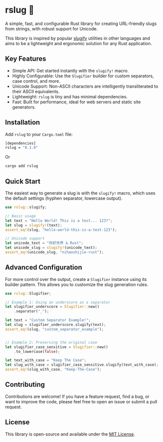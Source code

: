 # rslug 🐌

A simple, fast, and configurable Rust library for creating URL-friendly slugs from strings, with robust support for Unicode.

This library is inspired by popular [slugify](https://www.npmjs.com/package/slugify) utilities in other languages and aims to be a lightweight and ergonomic solution for any Rust application.

## Key Features

- Simple API: Get started instantly with the `slugify!` macro.
- Highly Configurable: Use the `Slugifier` builder for custom separators, case control, and more.
- Unicode Support: Non-ASCII characters are intelligently transliterated to their ASCII equivalents.
- Lightweight: `rslug` is tiny and has minimal dependencies.
- Fast: Built for performance, ideal for web servers and static site generators.

## Installation

Add `rslug` to your `Cargo.toml` file:

```bash
[dependencies]
rslug = "0.1.0"
```

Or

```bash
cargo add rslug
```

## Quick Start

The easiest way to generate a slug is with the `slugify!` macro, which uses the default settings (hyphen separator, lowercase output).

```rust
use rslug::slugify;

// Basic usage
let text = "Hello World! This is a test... 123?";
let slug = slugify!(text);
assert_eq!(slug, "hello-world-this-is-a-test-123");

// Unicode support
let unicode_text = "你好世界 & Rust";
let unicode_slug = slugify!(unicode_text);
assert_eq!(unicode_slug, "nihaoshijie-rust");
```

## Advanced Configuration

For more control over the output, create a `Slugifier` instance using its builder pattern. This allows you to customize the slug generation rules.

```rust
use rslug::Slugifier;

// Example 1: Using an underscore as a separator
let slugifier_underscore = Slugifier::new()
    .separator("_");

let text = "Custom Separator Example!";
let slug = slugifier_underscore.slugify(text);
assert_eq!(slug, "custom_separator_example");


// Example 2: Preserving the original case
let slugifier_case_sensitive = Slugifier::new()
    .to_lowercase(false);

let text_with_case = "Keep The Case";
let slug_with_case = slugifier_case_sensitive.slugify(text_with_case);
assert_eq!(slug_with_case, "Keep-The-Case");
```

## Contributing 

Contributions are welcome! If you have a feature request, find a bug, or want to improve the code, please feel free to open an issue or submit a pull request.

## License

This library is open-source and available under the [MIT License](https://github.com/ezrantn/rslug/blob/main/LICENSE).